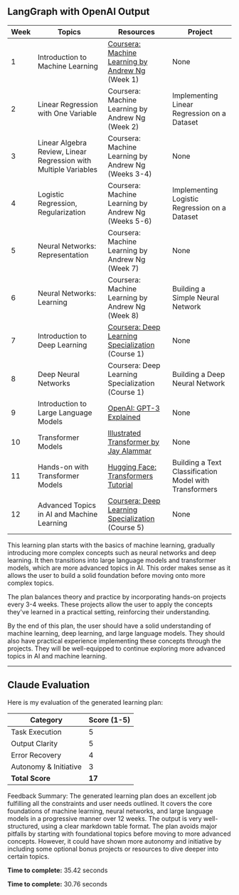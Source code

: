 ## LangGraph with OpenAI Output

| Week | Topics | Resources | Project |
| --- | --- | --- | --- |
| 1 | Introduction to Machine Learning | [Coursera: Machine Learning by Andrew Ng](https://www.coursera.org/learn/machine-learning) (Week 1) | None |
| 2 | Linear Regression with One Variable | Coursera: Machine Learning by Andrew Ng (Week 2) | Implementing Linear Regression on a Dataset |
| 3 | Linear Algebra Review, Linear Regression with Multiple Variables | Coursera: Machine Learning by Andrew Ng (Weeks 3-4) | None |
| 4 | Logistic Regression, Regularization | Coursera: Machine Learning by Andrew Ng (Weeks 5-6) | Implementing Logistic Regression on a Dataset |
| 5 | Neural Networks: Representation | Coursera: Machine Learning by Andrew Ng (Week 7) | None |
| 6 | Neural Networks: Learning | Coursera: Machine Learning by Andrew Ng (Week 8) | Building a Simple Neural Network |
| 7 | Introduction to Deep Learning | [Coursera: Deep Learning Specialization](https://www.coursera.org/specializations/deep-learning) (Course 1) | None |
| 8 | Deep Neural Networks | Coursera: Deep Learning Specialization (Course 1) | Building a Deep Neural Network |
| 9 | Introduction to Large Language Models | [OpenAI: GPT-3 Explained](https://openai.com/research/gpt-3/) | None |
| 10 | Transformer Models | [Illustrated Transformer by Jay Alammar](http://jalammar.github.io/illustrated-transformer/) | None |
| 11 | Hands-on with Transformer Models | [Hugging Face: Transformers Tutorial](https://huggingface.co/transformers/notebooks.html) | Building a Text Classification Model with Transformers |
| 12 | Advanced Topics in AI and Machine Learning | [Coursera: Deep Learning Specialization](https://www.coursera.org/specializations/deep-learning) (Course 5) | None |

This learning plan starts with the basics of machine learning, gradually introducing more complex concepts such as neural networks and deep learning. It then transitions into large language models and transformer models, which are more advanced topics in AI. This order makes sense as it allows the user to build a solid foundation before moving onto more complex topics.

The plan balances theory and practice by incorporating hands-on projects every 3-4 weeks. These projects allow the user to apply the concepts they've learned in a practical setting, reinforcing their understanding.

By the end of this plan, the user should have a solid understanding of machine learning, deep learning, and large language models. They should also have practical experience implementing these concepts through the projects. They will be well-equipped to continue exploring more advanced topics in AI and machine learning.

---

## Claude Evaluation

Here is my evaluation of the generated learning plan:

| Category | Score (1-5) |
| --- | --- |
| Task Execution | 5 |
| Output Clarity | 5 |  
| Error Recovery | 4 |
| Autonomy & Initiative | 3 |
| **Total Score** | **17** |

Feedback Summary:
The generated learning plan does an excellent job fulfilling all the constraints and user needs outlined. It covers the core foundations of machine learning, neural networks, and large language models in a progressive manner over 12 weeks. The output is very well-structured, using a clear markdown table format. The plan avoids major pitfalls by starting with foundational topics before moving to more advanced concepts. However, it could have shown more autonomy and initiative by including some optional bonus projects or resources to dive deeper into certain topics.

**Time to complete:** 35.42 seconds

**Time to complete:** 30.76 seconds
